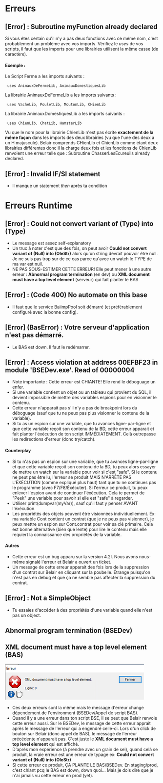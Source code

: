 # Erreurs

## [Error] : Subroutine myFunction already declared
 Si vous êtes certain qu'il n'y a pas deux fonctions avec ce même nom, c'est probablement un problème avec vos imports. Vérifiez le <i>uses</i> de vos scripts, il faut que les imports pour une librairies utilisent la même casse (de caractère).

#### Exemple :
Le Script Ferme a les imports suivants :
```
 uses AnimauxDeFermeLib, AnimauxDomestiquesLib
```

La librairie AnimauxDeFermeLib a les imports suivants :
```
 uses VacheLib, PouletLib, MoutonLib, CHienLib 
```

La librairie AnimauxDomestiquesLib a les imports suivants :
```
 uses ChienLib, ChatLib, HamsterLib 
```

Vu que le nom pour la librairie ChienLib n'est pas écrite <b>exactement de la même façon</b> dans les imports des deux librairies (vu que l'une des deux a un H majuscule). Belair comprends CHienLib et ChienLib comme étant deux librairies différentes donc il la charge deux fois et les fonctions de ChienLib renvoient une erreur telle que : Subroutine ChasserLesEcureuils already declared.

## [Error] : Invalid IF/SI statement
 - Il manque un statement <i>then</i> après ta condition

# Erreurs Runtime
## [Error] : Could not convert variant of (Type) into (Type)
 - Le message est assez self-explanatory
 - Un truc à noter c'est que des fois, on peut avoir <b>Could not convert variant of (Null) into (OleStr)</b> alors qu'un string devrait pouvoir être null. Je ne suis pas trop sur de ce cas parce qu'avec un watch le TYPE de ma var est null.
 - NE PAS SOUS-ESTIMER CETTE ERREUR! Elle peut mener à une autre erreur : <b>Abnormal program termination</b> (en dev) ou <b>XML document must have a top level element</b> (serveur) qui fait planter le BAS.

## [Error] : (Code 400) No automate on this base
 - Il faut que le service BaiimpPool soit démarré (et préférablement configuré avec la bonne config).

## [Error] (BasError) : Votre serveur d'application n'est pas démarré.
 - Le BAS est down. Il faut le redémarrer. 

## [Error] : Access violation at address 00EFBF23 in module 'BSEDev.exe'. Read of 00000004
 - Note importante : Cette erreur est CHIANTE! Elle rend le déboguage un enfer.
 - Si une variable contient un objet ou un tableau qui provient du SQL, il devient impossible de mettre des variables espions pour en visionner le contenu.
 - Cette erreur n'apparait pas s'il n'y a pas de breakpoint lors du déboguage (sauf que tu ne peux pas plus visionner le contenu de la variable).
 - Si tu as un espion sur une variable, que tu avances ligne-par-ligne et que cette variable reçoit son contenu de la BD, cette erreur apparait et fait planter l'éxécution de ton script IMMÉDIATEMENT. Celà outrepasse les redirections d'erreur (donc try/catch).
#### Counterplay
 - Si tu n'as pas un espion sur une variable, que tu avances ligne-par-ligne et que cette variable reçoit son contenu de la BD, tu peux alors essayer de mettre un watch sur la variable pour voir si c'est "safe". Si le contenu ne peut pas être lu, l'erreur se produit MAIS N'ARRÊTE PAS L'ÉXÉCUTION (comme expliqué plus haut) tant que tu ne continues pas le programme (avec F7/F8/Éxécuter). Si l'erreur ce produit, tu peux enlever l'espion avant de continuer l'éxécution. Cela te permet de "Peek" une variable pour savoir si elle est "safe" à regarder. 
 - Utiliser print(dumpvar(myVar)), sauf qu'il faut y penser AVANT l'éxécution.
 - Les propriétés des objets peuvent être visionnées individuellement. Ex: ma variable Cont contient un contrat (que je ne peux pas visionner), je peux mettre un espion sur Cont.contrat pour voir sa clé primaire. Cela est bonne alternative (bien que lente) pour lire le contenu mais elle requiert la connaissance des propriétés de la variable.
#### Autres
  - Cette erreur est un bug apparu sur la version 4.2I. Nous avons nous-même signalé l'erreur et Belair a ouvert un ticket.
  - Un message de cette erreur apparait des fois lors de la suppression d'un contrat sur Belair en cliquant sur la poubelle. Étrange puisqu'on n'est pas en debug et que ça ne semble pas affecter la suppression du contrat.


## [Error] : Not a SimpleObject
 - Tu essaies d'accéder à des propriétés d'une variable quand elle n'est pas un object.

## Abnormal program termination (BSEDev)
## XML document must have a top level element (BAS)
![alt text](image.png) 
 - Ces deux erreurs sont la même mais le message d'erreur change dépendement de l'environment (BSEDev/Appel de script BAS).
 - Quand il y a une erreur dans ton script BSE, il se peut que Belair renvoie cette erreur aussi. Sur le BSEDev, le message de cette erreur apprait après le message de l'erreur qui a engendré celle-ci. Lors d'un click de bouton sur Belair (donc appel de BAS), le message de l'erreur précédente n'apparait pas. C'est juste le <b>XML document must have a top level element</b> qui est affiché. 
 - D'après mon expérience (à prendre avec un grain de sel), quand celà se produit, la vraie erreur est une erreur de typage ex: <b>Could not convert variant of (Null) into (OleStr)</b> 
 - Si cette erreur ce produit, ÇA PLANTE LE BAS/BSEDev. En staging/prod, c'est chiant pcq le BAS est down, down quoi... Mais je dois dire que je n'ai jamais vu cette erreur en prod (yet).
